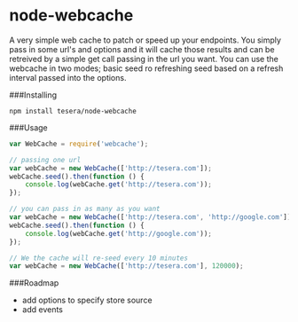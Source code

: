 node-webcache
=============

A very simple web cache to patch or speed up your endpoints. You simply pass in some url's and options and it will cache those results and can be retreived by a simple get call passing in the url you want. You can use the webcache in two modes; basic seed ro refreshing seed based on a refresh interval passed into the options.


###Installing

``npm install tesera/node-webcache``

###Usage
````js
var WebCache = require('webcache');

// passing one url
var webCache = new WebCache(['http://tesera.com']);
webCache.seed().then(function () {
    console.log(webCache.get('http://tesera.com'));
});

// you can pass in as many as you want
var webCache = new WebCache(['http://tesera.com', 'http://google.com']);
webCache.seed().then(function () {
    console.log(webCache.get('http://google.com'));
});

// We the cache will re-seed every 10 minutes
var webCache = new WebCache(['http://tesera.com'], 120000);
````

###Roadmap

* add options to specify store source
* add events


